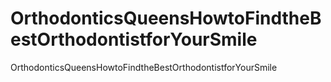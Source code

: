 # OrthodonticsQueensHowtoFindtheBestOrthodontistforYourSmile
OrthodonticsQueensHowtoFindtheBestOrthodontistforYourSmile
